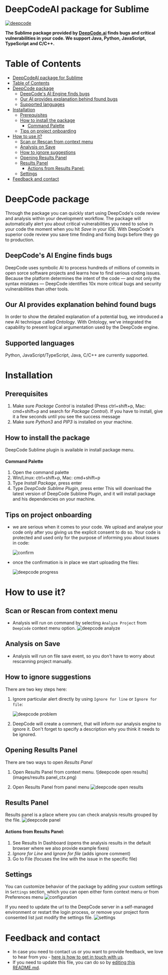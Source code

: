 # DeepCodeAI package for Sublime

[![deepcode](https://www.deepcode.ai/api/gh/badge?key=eyJhbGciOiJIUzI1NiIsInR5cCI6IkpXVCJ9.eyJwbGF0Zm9ybTEiOiJnaCIsIm93bmVyMSI6IkRlZXBDb2RlQUkiLCJyZXBvMSI6InN1YmxpbWUtcGx1Z2luIiwiaW5jbHVkZUxpbnQiOmZhbHNlLCJhdXRob3JJZCI6MTI0NjksImlhdCI6MTU5NjA5NzUzNX0.Ey93YE71KoR3yDoWqmGvPW4JERr12LCyrQAJVkDeR5k)](https://www.deepcode.ai/app/gh/DeepCodeAI/sublime-plugin/_/dashboard?utm_content=gh%2FDeepCodeAI%2Fsublime-plugin)

**The Sublime package provided by <a href="https://www.deepcode.ai/">DeepCode.ai</a> finds bugs and critical vulnerabilities in your code. We support Java, Python, JavaScript, TypeScript and C/C++.**


# Table of Contents

- [DeepCodeAI package for Sublime](#deepcodeai-package-for-sublime)
- [Table of Contents](#table-of-contents)
- [DeepCode package](#deepcode-package)
  - [DeepCode's AI Engine finds bugs](#deepcodes-ai-engine-finds-bugs)
  - [Our AI provides explanation behind found bugs](#our-ai-provides-explanation-behind-found-bugs)
  - [Supported languages](#supported-languages)
- [Installation](#installation)
  - [Prerequisites](#prerequisites)
  - [How to install the package](#how-to-install-the-package)
      - [Command Palette](#command-palette)
  - [Tips on project onboarding](#tips-on-project-onboarding)
- [How to use it?](#how-to-use-it)
  - [Scan or Rescan from context menu](#scan-or-rescan-from-context-menu)
  - [Analysis on Save](#analysis-on-save)
  - [How to ignore suggestions](#how-to-ignore-suggestions)
  - [Opening Results Panel](#opening-results-panel)
  - [Results Panel](#results-panel)
      - [Actions from Results Panel:](#actions-from-results-panel)
  - [Settings](#settings)
- [Feedback and contact](#feedback-and-contact)

# DeepCode package

Through the package you can quickly start using DeepCode's code review and analysis within your development workflow. The package will automatically alert you about critical vulnerabilities you need to solve in your code the moment when you hit _Save_ in your IDE. With DeepCode's superior code review you save time finding and fixing bugs before they go to production.

## DeepCode's AI Engine finds bugs 

DeepCode uses symbolic AI to process hundreds of millions of commits in open sorce software projects and learns how to find serious coding issues. Because the platform determines the intent of the code — and not only the syntax mistakes — DeepCode identifies 10x more critical bugs and security vulnerabilities than other tools.

## Our AI provides explanation behind found bugs

In order to show the detailed explanation of a potential bug, we introduced a new AI technique called _Ontology_. With Ontology, we’ve integrated the capability to present logical argumentation used by the DeepCode engine. 

## Supported languages

Python, JavaScript/TypeScript, Java, C/C++ are currently supported.

# Installation

## Prerequisites
   1. Make sure _Package Control_ is installed (Press ctrl+shift+p, Mac: cmd+shift+p and search for _Package Control_). If you have to install, give it a few seconds until you see the success message
   2. Make sure _Python3_ and _PIP3_ is installed on your machine.

## How to install the package
DeepCode Sublime plugin is available in install package menu.

#### Command Palette
   1. Open the command palette
   2. Win/Linux: ctrl+shift+p, Mac: cmd+shift+p
   3. Type _Install Package_, press enter
   4. Type _DeepCode Sublime Plugin_, press enter
This will download the latest version of DeepCode Sublime Plugin, and it will install package and his dependencies on your machine.

## Tips on project onboarding

- we are serious when it comes to your code. We upload and analyse your code only after you giving us the explicit consent to do so. Your code is protected and used only for the purpose of informing you about issues in code:

   ![confirm](images/consent.png)

- once the confirmation is in place we start uploading the files:

   ![deepcode progress](images/progress.png)

# How to use it?

## Scan or Rescan from context menu

- Analysis will run on command by selecting `Analyze Project` from `DeepCode` context menu option.
 ![deepcode analyze](images/ctx_analyze.png)
 
## Analysis on Save

- Analysis will run on file save event, so you don't have to worry about rescanning project manually.

## How to ignore suggestions

There are two key steps here:

   1. Ignore particular alert directly by using `Ignore for line` or `Ignore for file`:
 
      ![deepcode problem](images/problem.png)

   2. DeepCode will create a comment, that will inform our analysis engine to ignore it. Don't forget to specify a description why you think it needs to be ignored. 

## Opening Results Panel  
  
There are two ways to open *Results Panel*

   1. Open Results Panel from context menu. 
   ![deepcode open results](images/results panel_ctx.png)
  
   2. Open Results Panel from panel menu
   ![deepcode open results](images/open_results.png)
   
## Results Panel 

  Results panel is a place where you can check analysis results grouped by the file.
  ![deepcode panel](images/panel.png)
  
 ####  Actions from Results Panel:
   1. See Results In Dashboard (opens the analysis results in the default browser where we also provide example fixes)
   2. _Ignore for Line_ and _Ignore for file_ (adds ignore comment)
   3. Go to File (focuses the line with the issue in the specific file) 

## Settings
   
   You can customize behavior of the package by adding your custom settings in `Settings` section, which you can open either form context menu or from Preferences menu
   ![configuration](images/settings_menu.png)
   
  If you need to update the url to the DeepCode server in a self-managed environment or restart the login process, or remove your project form consented list just modify the settings file.
   ![settings](images/settings.png)

# Feedback and contact

- In case you need to contact us or you want to provide feedback, we love to hear from you - [here is how to get in touch with us](https://www.deepcode.ai/feedback).
- If you need to update this file, you can do so by [editing this README.md](https://github.com/DeepCodeAI/sublime-plugin/edit/master/README.md).
